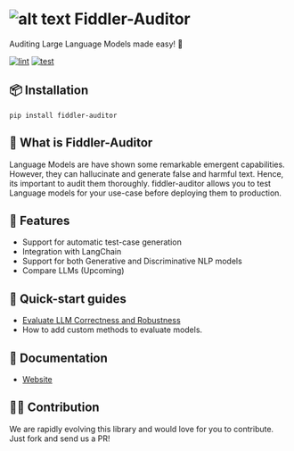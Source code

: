 # ![alt text](https://global-uploads.webflow.com/5e067beb4c88a64e31622d4b/6030124ca93f9ce13a57aa79_favicon.png "Fiddler-Auditor") Fiddler-Auditor 
Auditing Large Language Models made easy! 🍰

[![lint](https://github.com/fiddler-labs/fiddler-auditor/actions/workflows/codelint.yml/badge.svg)](https://github.com/fiddler-labs/fiddler-auditor/actions/workflows/codelint.yml)
[![test](https://github.com/fiddler-labs/fiddler-auditor/actions/workflows/test.yml/badge.svg)](https://github.com/fiddler-labs/fiddler-auditor/actions/workflows/test.yml)

## 📦 Installation

`pip install fiddler-auditor`

## 🔬 What is Fiddler-Auditor

Language Models are have shown some remarkable emergent capabilities. However, they can hallucinate and generate false and harmful text. Hence, its important to audit them thoroughly. fiddler-auditor allows you to test Language models for your use-case before deploying them to production.


## 📰 Features
- Support for automatic test-case generation
- Integration with LangChain
- Support for both Generative and Discriminative NLP models
- Compare LLMs (Upcoming)


## 🚀 Quick-start guides
- [Evaluate LLM Correctness and Robustness](examples/LLM_Evaluation.ipynb)
- How to add custom methods to evaluate models. 


## 📖 Documentation
- [Website](https://docs.fiddler.ai)


## 🙋‍♀ Contribution
We are rapidly evolving this library and would love for you to contribute. Just fork and send us a PR! 
